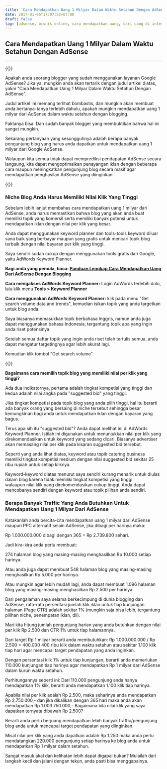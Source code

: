 ```yaml
---
title: 'Cara Mendapatkan Uang 1 Milyar Dalam Waktu Setahun Dengan AdSense'
date: 2017-01-06T17:07:53+07:00
draft: false
tag: [adsense, bisnis online, cara mendapatkan uang, cari uang di internet, Tips, tips adsense, tips blogging]
---
```

## Cara Mendapatkan Uang 1 Milyar Dalam Waktu Setahun Dengan AdSense
----
{{<adsense-responsive>}}

Apakah anda seorang blogger yang sudah menggunakan layanan Google AdSense? Jika ya, mungkin anda akan tertarik dengan judul artikel diatas, yakni "Cara Mendapatkan Uang 1 Milyar Dalam Waktu Setahun Dengan AdSense". 

Judul artikel ini memang terlihat bombastis, dan mungkin akan membuat anda bertanya-tanya terlebih dahulu, apakah mungkin mendapatkan uang 1 milyar dari AdSense dalam waktu setahun dengan blogging. 

Faktanya bisa. Dan sudah banyak blogger yang membuktikan bahwa hal ini sangat mungkin. 

Sekarang pertanyaan yang sesungguhnya adalah berapa banyak pengunjung blog yang harus anda dapatkan untuk mendapatkan uang 1 milyar dari Google AdSense. 

Walaupun kita semua tidak dapat memprediksi pendapatan AdSense secara langsung, kita dapat mengoptimalkan penayangan iklan dengan beberapa cara maupun meningkatkan pengunjung blog secara masif agar mendapatkan penghasilan AdSense yang diinginkan.

{{<adsense-responsive>}}

### Niche Blog Anda Harus Memiliki Nilai Klik Yang Tinggi

Sebelum lebih lanjut membahas cara mendapatkan uang 1 milyar dari AdSense, anda harus memastikan bahwa blog yang akan anda buat memiliki topik yang komersil serta memiliki banyak potensi untuk mendapatkan iklan dengan nilai per klik yang besar. 

Anda dapat menggunakan keyword planner dan tools-tools keyword diluar sana baik yang berbayar maupun yang gratis untuk mencari topik blog terbaik dengan nilai bayaran per klik yang tinggi. 

Saya sendiri sudah cukup dengan menggunakan tools gratis dari Google, yaitu AdWords Keyword Planner. 

**Bagi anda yang pemula, baca: [Panduan Lengkap Cara Mendapatkan Uang Dari AdSense Dengan Blogging](/cara-mendapatkan-uang-dari-adsense-dengan-blogging/)** 

**Cara mengakses AdWords Keyword Planner:** Login AdWords terlebih dulu, lalu klik menu **Tools > Keyword Planner**

**Cara menggunakan AdWords Keyword Planner:** klik pada menu "Get search volume data and trends", kemudian isikan topik yang anda targetkan untuk blog anda. 

Saya biasanya memasukkan topik berbahasa Inggris, namun anda juga dapat menggunakan bahasa Indonesia, tergantung topik apa yang ingin anda riset potensinya. 

Setelah semua daftar topik yang ingin anda riset telah tertulis semua, anda dapat mengatur targetingnya agar lebih akurat lagi. 

Kemudian klik tombol "Get search volume". 

{{<adsense-responsive>}}

**Bagaimana cara memilih topik blog yang memiliki nilai per klik yang tinggi?** 

Ada dua indikatornya, pertama adalah tingkat kompetisi yang tinggi dan kedua adalah nilai angka pada "suggested bid" yang tinggi. 

Jika tingkat kompetisi pada topik blog yang anda pilih tinggi, hal itu berarti ada banyak orang yang bersaing di niche tersebut sehingga besar kemungkinan bagi anda untuk mendapatkan iklan dengan bayaran yang bagus. 

Terus apa sih itu "suggested bid"? Anda dapat melihat ini di AdWords Keyword Planner. Istilah ini digunakan untuk menunjukkan nilai per klik yang direkomendasikan untuk keyword yang sedang dicari. Biasanya advertiser akan memasang nilai per klik pada kisaran suggested bid tersebut. 

Seperti yang anda lihat diatas, keyword atau topik catering business memiliki tingkat kompetisi medium dengan nilai suggested bid sekitar 25 ribu rupiah untuk setiap kliknya. 

Keyword-keyword diatas menurut saya sendiri kurang menarik untuk diulas dalam blog karena tidak memiliki tingkat kompetisi yang tinggi walaupun nilai klik yang direkomendasikan cukup tinggi. Anda dapat mencobanya sendiri dengan keyword atau topik pilihan anda sendiri.

### Berapa Banyak Traffic Yang Anda Butuhkan Untuk Mendapatkan Uang 1 Milyar Dari AdSense

Katakanlah anda bercita-cita mendapatkan uang 1 milyar dari AdSense maupun PPC alternatif selain AdSense, jika dibagi per harinya maka: 

Rp 1.000.000.000 dibagi dengan 365 = Rp 2.739.800 sehari.

Jadi kira-kira anda perlu membuat:

274 halaman blog yang masing-masing menghasilkan Rp 10.000 setiap harinya.

Atau anda juga dapat membuat 548 halaman blog yang masing-masing menghasilkan Rp 5.000 per harinya. 

Atau mungkin agar lebih mudah lagi, anda dapat membuat 1.096 halaman blog yang masing-masing menghasilkan Rp 2.500 per harinya. 

Dari pengalaman saya selama berkecimpung di dunia blogging dan AdSense, rata-rata persentasi jumlah klik iklan untuk tiap kunjungan halaman (Page CTR) adalah sekitar 1% (mungkin saja bisa lebih, tergantung pilihan niche, penempatan iklan, dll). 

Mari kita hitung jumlah pengunjung harian yang anda butuhkan dengan nilai per klik Rp 2.500 dan CTR 1% untuk tiap halamannya. 

Dari target Rp 1 milyar berarti anda membutuhkan: Rp 1.000.000.000 / Rp 2.500 = 400.000 400 ribu klik dalam waktu setahun atau sekitar 1.100 klik tiap hari agar mencapai target pendapatan yang anda inginkan. 

Dengan persentasi klik 1% untuk tiap kunjungan, berarti anda memerlukan 110.000 kunjungan tiap harinya agar mendapatkan Rp 1 milyar dari AdSense dalam kurun waktu setahun. 

Perhitungannya seperti ini: Dari 110.000 pengunjung anda hanya mendapatkan 1% klik, berarti anda mendapatkan 1.100 klik tiap harinya. 

Apabila nilai per klik adalah Rp 2.500, maka seharinya anda mendapatkan Rp 2.750.000,- dan jika dikalikan dengan 365 hari maka anda akan mendapatkan Rp 1.003.750.000,- Bagaimana bila nilai klik yang saya dapatkan ternyata dibawah Rp 2.500? 

Berarti anda perlu berjuang mendapatkan lebih banyak traffic/pengunjung blog anda untuk mencapai target pendapatan yang diinginkan. 

Misal nilai per klik yang anda dapatkan adalah Rp 1.250 maka anda perlu mendatangkan 220.000 pengunjung setiap harinya ke blog anda untuk mendapatkan Rp 1 milyar dalam setahun. 

Sangat masuk akal dan kelihatan lebih dapat digapai bukan? Mulailah dari langkah kecil dan jalani dengan tekun, anda pasti bisa menggapainya.